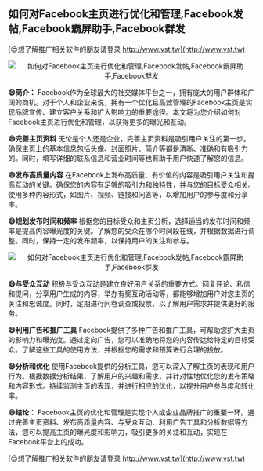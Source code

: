 ## **如何对Facebook主页进行优化和管理,Facebook发帖,Facebook霸屏助手,Facebook群发**

[😍想了解推广相关软件的朋友请登录 http://www.vst.tw](http://www.vst.tw)

 <center><img src="https://vst.tw/MP4/tuiguang/png/1.png" alt="如何对Facebook主页进行优化和管理,Facebook发帖,Facebook霸屏助手,Facebook群发"></center>

**😄简介：**
Facebook作为全球最大的社交媒体平台之一，拥有庞大的用户群体和广阔的商机。对于个人和企业来说，拥有一个优化且高效管理的Facebook主页是实现品牌宣传、建立客户关系和扩大影响力的重要途径。本文将为您介绍如何对Facebook主页进行优化和管理，以获得更多的曝光和互动。

**😄完善主页资料**
无论是个人还是企业，完善主页资料是吸引用户关注的第一步。确保主页上的基本信息包括头像、封面照片、简介等都是清晰、准确和有吸引力的。同时，填写详细的联系信息和营业时间等也有助于用户快速了解您的信息。

**😄发布高质量内容**
在Facebook上发布高质量、有价值的内容是吸引用户关注和提高互动的关键。确保您的内容有足够的吸引力和独特性，并与您的目标受众相关。使用多种内容形式，如图片、视频、链接和问答等，以增加用户的参与度和分享率。

**😄规划发布时间和频率**
根据您的目标受众和主页分析，选择适当的发布时间和频率是提高内容曝光度的关键。了解您的受众在哪个时间段在线，并根据数据进行调整。同时，保持一定的发布频率，以保持用户的关注和参与。

 <center><img src="https://vst.tw/MP4/tuiguang/png/3.png" alt="如何对Facebook主页进行优化和管理,Facebook发帖,Facebook霸屏助手,Facebook群发"></center>

**😄与受众互动**
积极与受众互动是建立良好用户关系的重要方式。回复评论、私信和提问，分享用户生成的内容，举办有奖互动活动等，都能够增加用户对您主页的关注和忠诚度。同时，定期进行问卷调查或投票，以了解用户需求并提供更好的服务。

**😄利用广告和推广工具**
Facebook提供了多种广告和推广工具，可帮助您扩大主页的影响力和曝光度。通过定向广告，您可以准确地将您的内容传达给特定的目标受众。了解这些工具的使用方法，并根据您的需求和预算进行合理的投放。

**😄分析和优化**
使用Facebook提供的分析工具，您可以深入了解主页的表现和用户行为。根据数据分析结果，了解用户的兴趣和需求，并针对性地优化您的发布策略和内容形式。持续监测主页的表现，并进行相应的优化，以提升用户参与度和转化率。

**😄结论：**
Facebook主页的优化和管理是实现个人或企业品牌推广的重要一环。通过完善主页资料、发布高质量内容、与受众互动、利用广告工具和分析数据等方法，您可以提高主页的曝光度和影响力，吸引更多的关注和互动，实现在Facebook平台上的成功。

[😍想了解推广相关软件的朋友请登录 http://www.vst.tw](http://www.vst.tw)




